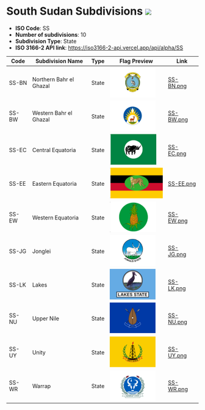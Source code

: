 # South Sudan Subdivisions ![](https://flagcdn.com/h40/ss.png)

- **ISO Code**: SS
- **Number of subdivisions**: 10
- **Subdivision Type**: State
- **ISO 3166-2 API link**: https://iso3166-2-api.vercel.app/api/alpha/SS

| Code  | Subdivision Name         | Type | Flag Preview | Link |
|-------|--------------------------|--------------| -------------- |----------|
| SS-BN | Northern Bahr el Ghazal | State | <img src='https://raw.githubusercontent.com/amckenna41/iso3166-flags/main/iso3166-2-flags/SS/SS-BN.png' height='80'> | [SS-BN.png](https://github.com/amckenna41/iso3166-flags/blob/main/iso3166-2-flags/SS/SS-BN.png) |
| SS-BW | Western Bahr el Ghazal | State | <img src='https://raw.githubusercontent.com/amckenna41/iso3166-flags/main/iso3166-2-flags/SS/SS-BW.png' height='80'> | [SS-BW.png](https://github.com/amckenna41/iso3166-flags/blob/main/iso3166-2-flags/SS/SS-BW.png) |
| SS-EC | Central Equatoria | State | <img src='https://raw.githubusercontent.com/amckenna41/iso3166-flags/main/iso3166-2-flags/SS/SS-EC.png' height='80'> | [SS-EC.png](https://github.com/amckenna41/iso3166-flags/blob/main/iso3166-2-flags/SS/SS-EC.png) |
| SS-EE | Eastern Equatoria | State | <img src='https://raw.githubusercontent.com/amckenna41/iso3166-flags/main/iso3166-2-flags/SS/SS-EE.png' height='80'> | [SS-EE.png](https://github.com/amckenna41/iso3166-flags/blob/main/iso3166-2-flags/SS/SS-EE.png) |
| SS-EW | Western Equatoria | State | <img src='https://raw.githubusercontent.com/amckenna41/iso3166-flags/main/iso3166-2-flags/SS/SS-EW.png' height='80'> | [SS-EW.png](https://github.com/amckenna41/iso3166-flags/blob/main/iso3166-2-flags/SS/SS-EW.png) |
| SS-JG | Jonglei | State | <img src='https://raw.githubusercontent.com/amckenna41/iso3166-flags/main/iso3166-2-flags/SS/SS-JG.png' height='80'> | [SS-JG.png](https://github.com/amckenna41/iso3166-flags/blob/main/iso3166-2-flags/SS/SS-JG.png) |
| SS-LK | Lakes | State | <img src='https://raw.githubusercontent.com/amckenna41/iso3166-flags/main/iso3166-2-flags/SS/SS-LK.png' height='80'> | [SS-LK.png](https://github.com/amckenna41/iso3166-flags/blob/main/iso3166-2-flags/SS/SS-LK.png) |
| SS-NU | Upper Nile | State | <img src='https://raw.githubusercontent.com/amckenna41/iso3166-flags/main/iso3166-2-flags/SS/SS-NU.png' height='80'> | [SS-NU.png](https://github.com/amckenna41/iso3166-flags/blob/main/iso3166-2-flags/SS/SS-NU.png) |
| SS-UY | Unity | State | <img src='https://raw.githubusercontent.com/amckenna41/iso3166-flags/main/iso3166-2-flags/SS/SS-UY.png' height='80'> | [SS-UY.png](https://github.com/amckenna41/iso3166-flags/blob/main/iso3166-2-flags/SS/SS-UY.png) |
| SS-WR | Warrap | State | <img src='https://raw.githubusercontent.com/amckenna41/iso3166-flags/main/iso3166-2-flags/SS/SS-WR.png' height='80'> | [SS-WR.png](https://github.com/amckenna41/iso3166-flags/blob/main/iso3166-2-flags/SS/SS-WR.png) |
